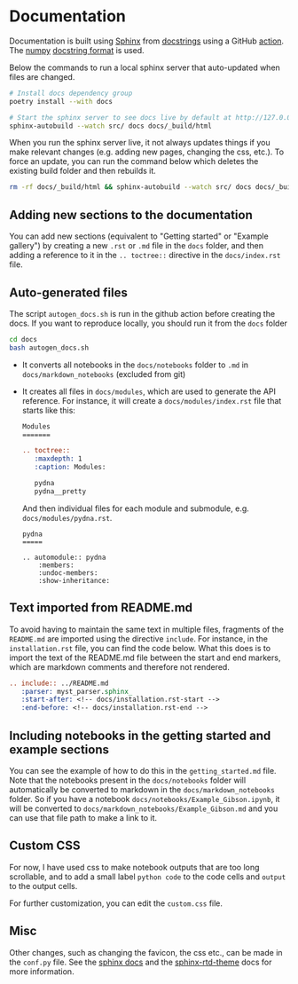 # Documentation

Documentation is built using [Sphinx](http://www.sphinx-doc.org/) from [docstrings](https://www.python.org/dev/peps/pep-0257/)
using a GitHub [action](https://github.com/BjornFJohansson/pydna/actions/workflows/publish-docs.yml).
The [numpy](www.numpy.org) [docstring format](https://numpy.org/doc/stable/dev/howto-docs.html#docstring-intro) is used.

Below the commands to run a local sphinx server that auto-updated when files are changed.

```bash
# Install docs dependency group
poetry install --with docs

# Start the sphinx server to see docs live by default at http://127.0.0.1:8000/
sphinx-autobuild --watch src/ docs docs/_build/html
```

When you run the sphinx server live, it not always updates things if you make relevant changes (e.g. adding new pages,
changing the css, etc.). To force an update, you can run the command below which deletes the existing build folder and
then rebuilds it.

```bash
rm -rf docs/_build/html && sphinx-autobuild --watch src/ docs docs/_build/html
```

## Adding new sections to the documentation

You can add new sections (equivalent to "Getting started" or "Example gallery") by creating a new `.rst` or `.md` file in the `docs` folder, and then adding a reference to it in the `.. toctree::` directive in the `docs/index.rst` file.

## Auto-generated files

The script `autogen_docs.sh` is run in the github action before creating the docs. If you want to reproduce locally, you
should run it from the `docs` folder

```bash
cd docs
bash autogen_docs.sh
```


* It converts all notebooks in the `docs/notebooks` folder to `.md` in `docs/markdown_notebooks` (excluded from git)
* It creates all files in `docs/modules`, which are used to generate the API reference. For instance, it will create
  a `docs/modules/index.rst` file that starts like this:

  ```rst
  Modules
  =======

  .. toctree::
     :maxdepth: 1
     :caption: Modules:

     pydna
     pydna__pretty
  ```
  And then individual files for each module and submodule, e.g. `docs/modules/pydna.rst`.

  ```
  pydna
  =====

  .. automodule:: pydna
      :members:
      :undoc-members:
      :show-inheritance:
  ```

## Text imported from README.md

To avoid having to maintain the same text in multiple files, fragments of the `README.md` are imported using the directive
`include`. For instance, in the `installation.rst` file, you can find the code below. What this does is to import the text of the README.md file between the start and end markers, which are markdown comments and therefore not rendered.

```rst
.. include:: ../README.md
   :parser: myst_parser.sphinx_
   :start-after: <!-- docs/installation.rst-start -->
   :end-before: <!-- docs/installation.rst-end -->
```

## Including notebooks in the getting started and example sections

You can see the example of how to do this in the `getting_started.md` file. Note that the notebooks present in the `docs/notebooks` folder will automatically be converted to markdown in the `docs/markdown_notebooks` folder. So if you have a notebook `docs/notebooks/Example_Gibson.ipynb`, it will be converted to `docs/markdown_notebooks/Example_Gibson.md` and you can use that file path to make a link to it.

## Custom CSS

For now, I have used css to make notebook outputs that are too long scrollable, and to add a small label `python code` to the code cells and `output` to the output cells.

For further customization, you can edit the `custom.css` file.

## Misc

Other changes, such as changing the favicon, the css etc., can be made in the `conf.py` file. See the [sphinx docs](https://www.sphinx-doc.org/en/master/usage/configuration.html) and the [sphinx-rtd-theme](https://sphinx-rtd-theme.readthedocs.io/en/stable/configuring.html) docs for more information.
